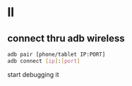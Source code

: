 # ll

## connect thru adb wireless

```bash
adb pair [phone/tablet IP:PORT]
adb connect [ip]:[port]
```

start debugging it